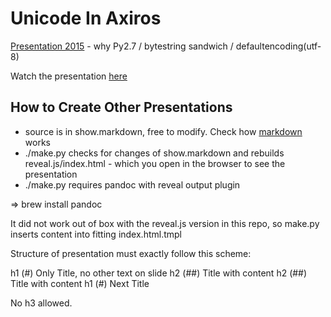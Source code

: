 # Unicode In Axiros 
[Presentation 2015](https://axchange.axiros.com/multimedia/unicode/unicode_in_axiros/reveal.js/index.html#/text-in-axiros-python-processes) - why Py2.7 / bytestring sandwich / defaultencoding(utf-8)

Watch the presentation [here](https://axchange.axiros.com/multimedia/unicode/unicode_in_axiros/reveal.js/index.html#/text-in-axiros-python-processes)


## How to Create Other Presentations

- source is in show.markdown, free to modify. Check how [markdown](https://github.com/adam-p/markdown-here/wiki/Markdown-Cheatsheet) works 
- ./make.py checks for changes of show.markdown and rebuilds reveal.js/index.html - which you open in the browser to see the presentation
- ./make.py requires pandoc with reveal output plugin

=> brew install pandoc 

It did not work out of box with the reveal.js version in this repo, so make.py inserts content into fitting index.html.tmpl

Structure of presentation must exactly follow this scheme:

h1 (#) Only Title, no other text on slide
   h2 (##) Title with content
   h2 (##) Title with content
h1 (#) Next Title

No h3 allowed.





